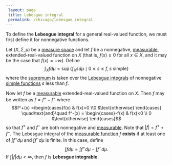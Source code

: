 ```yaml
---
 layout: page
 title: Lebesgue integral
 permalink: /chicago/lebesgue_integral
---
```


To define the **Lebesgue integral** for a general real-valued function, we must first define it for nonnegative functions.

Let $(X,\Sigma,\mu)$ be a [measure space](https://mathgloss.github.io/MathGloss/chicago/measure_space) and let $f$ be a nonnegative, [measurable](https://mathgloss.github.io/MathGloss/chicago/measurable_function), extended-real-valued function on $X$ (that is, $f(x) \geq 0$ for all $x \in X$, and it may be the case that $f(x) = +\infty$). Define $$\int_X fd\mu = \sup\left\{\int_X sd\mu \mid 0\leq s\leq f, s \text{ simple}\right\}$$ where the [supremum](https://mathgloss.github.io/MathGloss/chicago/supremum) is taken over the [Lebesgue integrals](https://mathgloss.github.io/MathGloss/chicago/Lebesgue_integral_of_a_simple_function) of nonnegative [simple functions](https://mathgloss.github.io/MathGloss/chicago/simple_function) $s$ less than $f$.

Now let $f$ be a [measurable](https://mathgloss.github.io/MathGloss/chicago/####################measurable) extended-real-valued function on $X$. Then $f$ may be written as $f = f^+ - f^-$ where $$f^+(x) =\begin{cases}f(x) & f(x)>0 \\0 &\text{otherwise} \end{cases} \quad\text{and}\quad f^-(x) = \begin{cases}-f(x) & f(x)<0 \\ 0 &\text{otherwise} \end{cases}$$ so that $f^+$ and $f^-$ are both nonnegative and [measurable](https://mathgloss.github.io/MathGloss/chicago/####################measurable). Note that $\vert f\vert  = f^+ + f^-$. The Lebesgue integral of the [measurable function](https://mathgloss.github.io/MathGloss/chicago/measurable_function) $f$ **exists** if at least one of $\int f^+d\mu$ and $\int f^- d\mu$ is finite. In this case, define $$\int f d\mu = \int f^+d\mu - \int f^-d\mu.$$ If $\int\vert f\vert d\mu < \infty$, then $f$ is **Lebesgue integrable**.